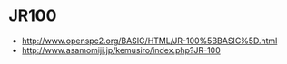 # JR100

* http://www.openspc2.org/BASIC/HTML/JR-100%5BBASIC%5D.html
* http://www.asamomiji.jp/kemusiro/index.php?JR-100


